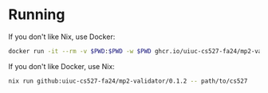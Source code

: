 # Running

If you don't like Nix, use Docker:

``` sh
docker run -it --rm -v $PWD:$PWD -w $PWD ghcr.io/uiuc-cs527-fa24/mp2-validator:0.1.2 path/to/cs527
```

If you don't like Docker, use Nix:

``` sh
nix run github:uiuc-cs527-fa24/mp2-validator/0.1.2 -- path/to/cs527
```
